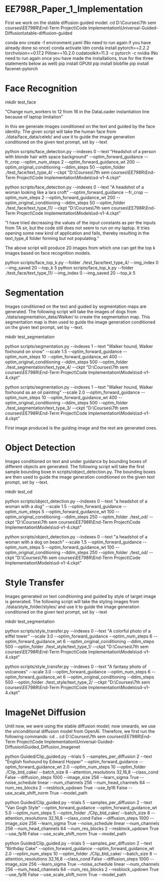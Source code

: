 # EE798R_Paper_1_Implementation

First we work on the stable diffusion guided model.
cd D:\Courses\7th sem courses\EE798R\End-Term Project\Code Implementation\Universal-Guided-Diffusion\stable-diffusion-guided

conda env create -f environment.yaml (No need to run again if you have already done so once)
conda activate ldm
conda install pytorch==2.2.2 torchvision==0.17.2 Pillow==10.2.0 cudatoolkit=11.3 -c pytorch -c nvidia (No need to run again once you have made the installations, true for the three statements below as well)
pip install GPUtil
pip install blobfile
pip install facenet-pytorch

# Face Recognition

mkdir test_face

"Change num_workers to 12 from 16 in the DataLoader instantiation line because of laptop limitation"

In this we generate images conditioned on the text and guided by the face identity.
The given script will take the human face from ./data/face_data/celeb/ and use it to guide the image generation conditioned on the given text prompt, set by --text

python scripts/face_detection.py --indexes 0 --text "Headshot of a person with blonde hair with space background" --optim_forward_guidance --fr_crop --optim_num_steps 2 --optim_forward_guidance_wt 200 --optim_original_conditioning --ddim_steps 50 --optim_folder ./test_face/text_type_4/ --ckpt "D:\Courses\7th sem courses\EE798R\End-Term Project\Code Implementation\Models\sd-v1-4.ckpt"

python scripts/face_detection.py --indexes 0 --text "A headshot of a woman looking like a lara croft" --optim_forward_guidance --fr_crop --optim_num_steps 2 --optim_forward_guidance_wt 200 --optim_original_conditioning --ddim_steps 50 --optim_folder ./test_face/text_type_11/ --ckpt "D:\Courses\7th sem courses\EE798R\End-Term Project\Code Implementation\Models\sd-v1-4.ckpt"

"I have tried decreasing the values of the input constants as per the inputs from TA sir, but the code still does not seem to run on my laptop. It tries opening some new kind of application and fails, thereby resulting in the text_type_4 folder forming but not populating."

The above script will produce 20 images from which one can get the top k images based on face recognition models.

python scripts/face_top_k.py --folder ./test_face/text_type_4/ --img_index 0 --img_saved 20 --top_k 5
python scripts/face_top_k.py --folder ./test_face/text_type_11/ --img_index 0 --img_saved 20 --top_k 5

# Segmentation

Images conditioned on the text and guided by segmentation maps are generated. The following script will take the images of dogs from ./data/segmentation_data/Walker/ to create the segmentation map. This segmentation map is then used to guide the image generation conditioned on the given text prompt, set by --text.

mkdir test_segmentation

python scripts/segmentation.py --indexes 1 --text "Walker hound, Walker foxhound on snow" --scale 1.5 --optim_forward_guidance --optim_num_steps 10 --optim_forward_guidance_wt 400 --optim_original_conditioning --ddim_steps 500 --optim_folder ./test_segmentation/text_type_4/ --ckpt "D:\Courses\7th sem courses\EE798R\End-Term Project\Code Implementation\Models\sd-v1-4.ckpt"

python scripts/segmentation.py --indexes 1 --text "Walker hound, Walker foxhound as an oil painting" --scale 2.0 --optim_forward_guidance --optim_num_steps 10 --optim_forward_guidance_wt 400 --optim_original_conditioning --ddim_steps 500 --optim_folder ./test_segmentation/text_type_3/ --ckpt "D:\Courses\7th sem courses\EE798R\End-Term Project\Code Implementation\Models\sd-v1-4.ckpt"

First image produced is the guiding image and the rest are generated ones.

# Object Detection

Images conditioned on text and under guidance by bounding boxes of different objects are generated. The following script will take the first sample bounding boxe in scripts/object_detection.py. The bounding boxes are then used to guide the image generation conditioned on the given text prompt, set by --text.

mkdir test_od

python scripts/object_detection.py --indexes 0 --text "a headshot of a woman with a dog" --scale 1.5 --optim_forward_guidance --optim_num_steps 5 --optim_forward_guidance_wt 100 --optim_original_conditioning --ddim_steps 250 --optim_folder ./test_od/ --ckpt "D:\Courses\7th sem courses\EE798R\End-Term Project\Code Implementation\Models\sd-v1-4.ckpt"

python scripts/object_detection.py --indexes 0 --text "a headshot of a woman with a dog on beach" --scale 1.5 --optim_forward_guidance --optim_num_steps 5 --optim_forward_guidance_wt 100 --optim_original_conditioning --ddim_steps 250 --optim_folder ./test_od/ --ckpt "D:\Courses\7th sem courses\EE798R\End-Term Project\Code Implementation\Models\sd-v1-4.ckpt"

# Style Transfer

Images generated on text conditioning and guided by style of target image is generated. The following script will take the styling images from ./data/style_folder/styles/ and use it to guide the image generation conditioned on the given text prompt, set by --text

mkdir test_segmentation

python scripts/style_transfer.py --indexes 0 --text "A colorful photo of a eiffel tower" --scale 3.0 --optim_forward_guidance --optim_num_steps 6 --optim_forward_guidance_wt 6 --optim_original_conditioning --ddim_steps 500 --optim_folder ./test_style/text_type_1/ --ckpt "D:\Courses\7th sem courses\EE798R\End-Term Project\Code Implementation\Models\sd-v1-4.ckpt"

python scripts/style_transfer.py --indexes 0 --text "A fantasy photo of volcanoes" --scale 3.0 --optim_forward_guidance --optim_num_steps 6 --optim_forward_guidance_wt 6 --optim_original_conditioning --ddim_steps 500 --optim_folder ./test_style/text_type_2/ --ckpt "D:\Courses\7th sem courses\EE798R\End-Term Project\Code Implementation\Models\sd-v1-4.ckpt"

# ImageNet Diffusion

Until now, we were using the stable diffusion model; now onwards, we use the unconditional diffusion model from OpenAI.
Therefore, we first run the following commands:
cd ..
cd D:\Courses\7th sem courses\EE798R\End-Term Project\Code Implementation\Universal-Guided-Diffusion\Guided_Diffusion_Imagenet

python Guided/Clip_guided.py --trials 5 --samples_per_diffusion 2 --text "English foxhound by Edward Hopper" --optim_forward_guidance --optim_forward_guidance_wt 2.0 --optim_num_steps 10 --optim_folder ./Clip_btd_cake/ --batch_size 8 --attention_resolutions 32,16,8 --class_cond False --diffusion_steps 1000 --image_size 256 --learn_sigma True --noise_schedule linear --num_channels 256 --num_head_channels 64 --num_res_blocks 2 --resblock_updown True --use_fp16 False --use_scale_shift_norm True --model_path <Path to the unconditional diffusion model>

python Guided/Clip_guided.py --trials 5 --samples_per_diffusion 2 --text "Van Gogh Style" --optim_forward_guidance --optim_forward_guidance_wt 5.0 --optim_num_steps 5 --optim_folder ./Clip_btd_cake/ --batch_size 8 --attention_resolutions 32,16,8 --class_cond False --diffusion_steps 1000 --image_size 256 --learn_sigma True --noise_schedule linear --num_channels 256 --num_head_channels 64 --num_res_blocks 2 --resblock_updown True --use_fp16 False --use_scale_shift_norm True --model_path <Path to the unconditional diffusion model>

python Guided/Clip_guided.py --trials 5 --samples_per_diffusion 2 --text "Birthday Cake" --optim_forward_guidance --optim_forward_guidance_wt 2.0 --optim_num_steps 10 --optim_folder ./Clip_btd_cake/ --batch_size 8 --attention_resolutions 32,16,8 --class_cond False --diffusion_steps 1000 --image_size 256 --learn_sigma True --noise_schedule linear --num_channels 256 --num_head_channels 64 --num_res_blocks 2 --resblock_updown True --use_fp16 False --use_scale_shift_norm True --model_path <Path to the unconditional diffusion model>

